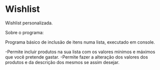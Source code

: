 # Wishlist

Wishlist personalizada.

Sobre o programa:

Programa básico de inclusão de itens numa lista, executado em console.

-Permite incluir produtos na sua lista com os valores mínimos e máximos que você pretende gastar.
-Permite fazer a alteração dos valores dos produtos e da descrição dos mesmos se assim desejar.
